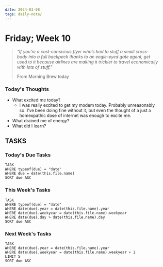 ```yaml
---
date: 2024-03-08
tags: daily-note/
---
```


#  Friday; Week  10

> *"If you’re a cost-conscious flyer who’s had to stuff a small cross-body into a full backpack thanks to an eagle-eyed gate agent, get used to it because airlines are making it trickier to travel economically with lots of stuff."* 
>
> From Morning Brew today

### Today's Thoughts

- What excited me today?
	- I was really excited to get my modem today. Probably unreasonably so. I've been doing fine without it, but even the thought of a just a homeopathic dose of internet was enough to excite me.
- What drained me of energy?
- What did I learn?


## TASKS



### Today's Due Tasks
```dataview
TASK 
WHERE typeof(due) = "date"
WHERE due = date(this.file.name)
SORT due ASC
```

### This Week's Tasks
```dataview
TASK 
WHERE typeof(due) = "date"
WHERE date(due).year = date(this.file.name).year
WHERE date(due).weekyear = date(this.file.name).weekyear
WHERE date(due).day > date(this.file.name).day
SORT due ASC
```

### Next Week's Tasks
```dataview
TASK 
WHERE date(due).year = date(this.file.name).year
WHERE date(due).weekyear = date(this.file.name).weekyear + 1
LIMIT 5
SORT due ASC
```